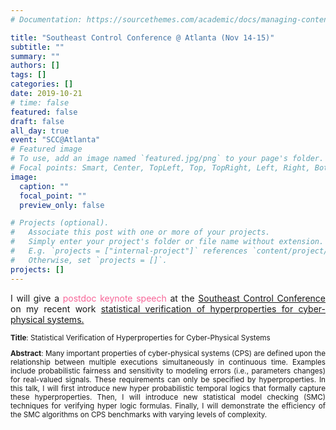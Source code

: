 ```yaml
---
# Documentation: https://sourcethemes.com/academic/docs/managing-content/

title: "Southeast Control Conference @ Atlanta (Nov 14-15)"
subtitle: ""
summary: ""
authors: []
tags: []
categories: []
date: 2019-10-21
# time: false 
featured: false
draft: false
all_day: true
event: "SCC@Atlanta"
# Featured image
# To use, add an image named `featured.jpg/png` to your page's folder.
# Focal points: Smart, Center, TopLeft, Top, TopRight, Left, Right, BottomLeft, Bottom, BottomRight.
image:
  caption: ""
  focal_point: ""
  preview_only: false

# Projects (optional).
#   Associate this post with one or more of your projects.
#   Simply enter your project's folder or file name without extension.
#   E.g. `projects = ["internal-project"]` references `content/project/deep-learning/index.md`.
#   Otherwise, set `projects = []`.
projects: []
---
```


<div style="text-align: justify">
<p>
I will give a <font color="#f76497">postdoc keynote speech</font>
at the 
<a href = http://scc.ece.gatech.edu/>
Southeast Control Conference
</a>
on my recent work
<a href = https://arxiv.org/abs/1906.07253> 
statistical verification of hyperproperties for
cyber-physical systems.
</a>
</p>

<small>
<p><b>Title</b>:
Statistical Verification of Hyperproperties
for Cyber-Physical Systems</p>

<p><b>Abstract</b>:
Many important properties of cyber-physical systems (CPS) are defined upon the relationship between multiple executions simultaneously in continuous time. Examples include probabilistic fairness and sensitivity to modeling errors (i.e., parameters changes) for real-valued signals. These requirements can only be specified by hyperproperties. In this talk, I will first introduce new hyper probabilistic temporal logics that formally capture these hyperproperties. Then, I will introduce new statistical model checking (SMC) techniques for verifying hyper logic formulas. Finally, I will demonstrate the efficiency of the SMC algorithms on CPS benchmarks with varying levels of complexity.</p>
</small>
</div>
